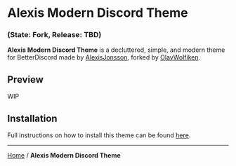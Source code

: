# Alexis Modern Discord Theme
### (State: Fork, Release: TBD)
**Alexis Modern Discord Theme** is a decluttered, simple, and modern theme for BetterDiscord made by [AlexisJonsson](https://github.com/AlexisJonsson), forked by [OlavWolfiken](https://github.com/OlavWolfiken).

## Preview
WIP

## Installation
Full instructions on how to install this theme can be found [here](https://olavwolfiken.github.io/BetterDiscord#themes-1).

____
[Home](https://olavwolfiken.github.io/BetterDiscord) / **Alexis Modern Discord Theme**
